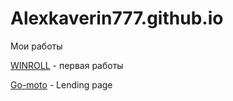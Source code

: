 # Alexkaverin777.github.io
Мои работы

[WINROLL](https://alexkaverin777.github.io/winroll/ "Winroll") - первая работы 


[Go-moto](https://alexkaverin777.github.io/Go-moto/ "Go-moto") - Lending page
